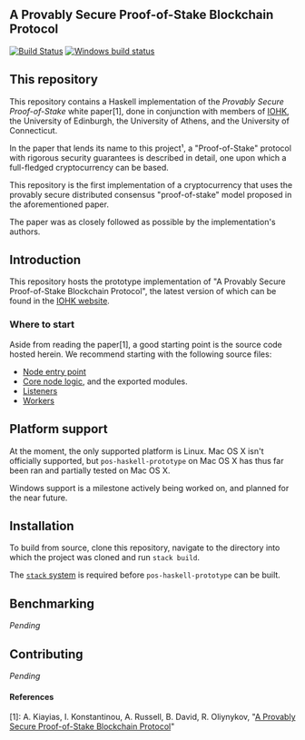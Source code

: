 A Provably Secure Proof-of-Stake Blockchain Protocol
----------------------------------------------------

[![Build Status](https://travis-ci.org/input-output-hk/pos-haskell-prototype.svg?branch=develop)](https://travis-ci.org/input-output-hk/pos-haskell-prototype)
[![Windows build status](https://ci.appveyor.com/api/projects/status/github/input-output-hk/pos-haskell-prototype?branch=master&svg=true)](https://ci.appveyor.com/project/jagajaga/pos-haskell-prototype)

This repository
---------------

This repository contains a Haskell implementation of the _Provably Secure
Proof-of-Stake_ white paper[1], done in conjunction with members of
[IOHK](https://iohk.io), the University of Edinburgh, the University of
Athens, and the University of Connecticut.

In the paper that lends its name to this project¹, a "Proof-of-Stake" protocol
with rigorous security guarantees is described in detail, one upon which a
full-fledged cryptocurrency can be based.

This repository is the first implementation of a cryptocurrency that uses the
provably secure distributed consensus "proof-of-stake" model proposed in the
aforementioned paper.

The paper was as closely followed as possible by the implementation's authors.

Introduction
------------

This repository hosts the prototype implementation of "A Provably Secure
Proof-of-Stake Blockchain Protocol", the latest version of which can be found
in the [IOHK website](https://iohk.io/research/papers/a-provably-secure-proof-of-stake-blockchain-protocol/).

### Where to start

Aside from reading the paper[1], a good starting point is the source code
hosted herein. We recommend starting with the following source files:

- [Node entry point](src/node/Main.hs)
- [Core node logic](src/Pos/Launcher.hs), and the exported modules.
- [Listeners](src/Pos/Communication/)
- [Workers](src/Pos/Worker/)

Platform support
----------------

At the moment, the only supported platform is Linux. Mac OS X isn't
officially supported, but `pos-haskell-prototype` on Mac OS X has thus far
been ran and partially tested on Mac OS X.

Windows support is a milestone actively being worked on, and planned for the
near future.

Installation
------------

To build from source, clone this repository, navigate to the directory
into which the project was cloned and run `stack build`.

The [`stack` system](https://docs.haskellstack.org/en/stable/README/) is
required before `pos-haskell-prototype` can be built.

Benchmarking
------------

_Pending_

Contributing
------------

_Pending_

#### References

[1]: A. Kiayias, I. Konstantinou, A. Russell, B. David, R. Oliynykov, "[A Provably Secure Proof-of-Stake Blockchain Protocol](https://eprint.iacr.org/2016/889.pdf)"
